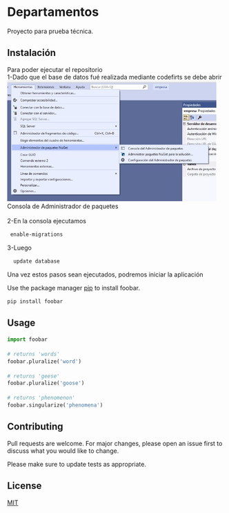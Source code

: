 # Departamentos

Proyecto para prueba técnica.

## Instalación

Para poder ejecutar el repositorio<br/>
1-Dado que el base de datos fué realizada mediante codefirts se debe abrir <br />
![alt text](https://github.com/andfe008/Departamentos/blob/main/Images/Open-Console.jpg?raw=true)
Consola de Administrador de paquetes<br /><br />
2-En la consola ejecutamos
```bash
 enable-migrations
```
3-Luego
```bash
  update database
```

Una vez estos pasos sean ejecutados, podremos iniciar la aplicación

Use the package manager [pip](https://pip.pypa.io/en/stable/) to install foobar.

```bash
pip install foobar
```

## Usage

```python
import foobar

# returns 'words'
foobar.pluralize('word')

# returns 'geese'
foobar.pluralize('goose')

# returns 'phenomenon'
foobar.singularize('phenomena')
```

## Contributing
Pull requests are welcome. For major changes, please open an issue first to discuss what you would like to change.

Please make sure to update tests as appropriate.

## License
[MIT](https://choosealicense.com/licenses/mit/)